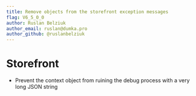 ```yaml
---
title: Remove objects from the storefront exception messages
flag: V6_5_0_0
author: Ruslan Belziuk
author_email: ruslan@dumka.pro
author_github: @ruslanbelziuk
---
```

# Storefront
* Prevent the context object from ruining the debug process with a very long JSON string
